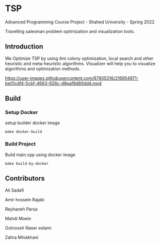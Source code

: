 # TSP

Advanced Programming Course Project - Shahed University - Spring 2022

Travelling salesman problem optimization and visualization tools.

## Introduction
We Optimize TSP by using Ant colony optimization, local search and other heuristic and meta-heuristic algorithms.
Visualizer will help you to visualize algorithms and optimization methods.


https://user-images.githubusercontent.com/87905316/216954971-be01cdf4-5cbf-4663-926c-d8eaf8d80dd4.mp4



## Build
### Setup Docker
setup builder docker image
```
make docker-build
```

### Build Project
Build main.cpp using docker image
```
make build-by-docker
```

## Contributors
Ali Sadafi

Amir hossein Rajabi

Reyhaneh Parsa

Mahdi Moein

Golnoosh Naser eslami

Zahra Minakhani
